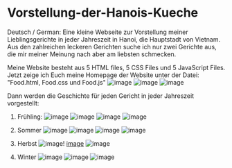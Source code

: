 # Vorstellung-der-Hanois-Kueche
Deutsch / German:
Eine kleine Webseite zur Vorstellung meiner Lieblingsgerichte in jeder Jahreszeit in Hanoi, die Hauptstadt von Vietnam. Aus den zahlreichen leckeren Gerichten suche ich nur zwei Gerichte aus, die mir meiner Meinung nach aber am liebsten schmecken.

Meine Website besteht aus 5 HTML files, 5 CSS Files und 5 JavaScript Files. 
Jetzt zeige ich Euch meine Homepage der Website unter der Datei: "Food.html, Food.css und Food.js"
![image](https://github.com/user-attachments/assets/a0282957-5809-49d2-9814-720a4b0be8f2)
![image](https://github.com/user-attachments/assets/5f2c9d62-2feb-4f31-8577-7505965b23bf)
![image](https://github.com/user-attachments/assets/dab55608-cf0d-448c-9591-82fdd3849f36)

Dann werden die Geschichte für jeden Gericht in jeder Jahreszeit vorgestellt: 
  1. Frühling:
     ![image](https://github.com/user-attachments/assets/1e2b5d68-1f36-4ae5-8a4b-58142efc33e9)
     ![image](https://github.com/user-attachments/assets/ee6740b7-bf03-45a0-8b7f-c282536d342a)
      ![image](https://github.com/user-attachments/assets/40cdba95-c442-4afb-a378-580a0829e7ce)
![image](https://github.com/user-attachments/assets/7586f655-70fe-44d8-96d3-d33f06c7a402)

  2. Sommer
     ![image](https://github.com/user-attachments/assets/2a1e9485-9a8b-4452-9f8a-3120c0055ad4)
    ![image](https://github.com/user-attachments/assets/2b395603-9887-49c2-a438-d39ce5d6ee90)
    ![image](https://github.com/user-attachments/assets/2b2235d5-ea4e-4fc5-8afb-ad2b301fa0f1)
![image](https://github.com/user-attachments/assets/aea9b1c1-6de5-4a39-9c35-238ac2cc2864)

3. Herbst
![image](https://github.com/user-attachments/assets/fe54e5a9-60bc-4266-acd5-5d5b203c6dfc)!
[image](https://github.com/user-attachments/assets/54176f02-7738-44da-934a-7a586535d6d4)
![image](https://github.com/user-attachments/assets/019185df-509f-47e6-982b-f601a912097f)

4. Winter
     ![image](https://github.com/user-attachments/assets/86934956-64ab-4c97-ae39-2bab5b96c368)
    ![image](https://github.com/user-attachments/assets/0823e3dd-f95e-463b-b4f2-5505b6ef7450)
  ![image](https://github.com/user-attachments/assets/e83bce5f-583d-4537-85d0-5e4445bf9c58)


